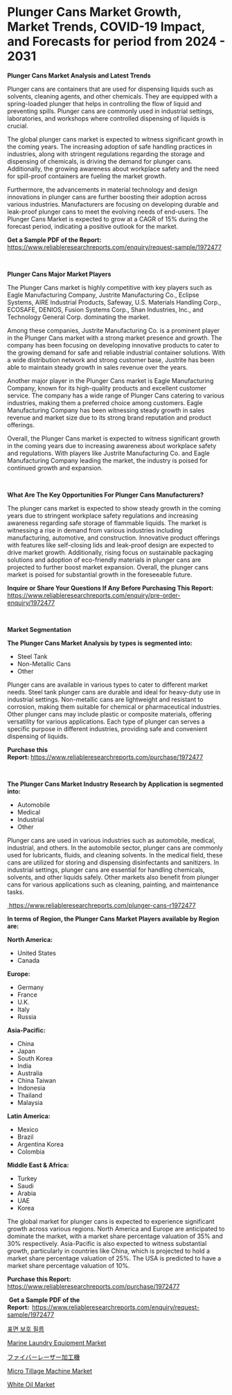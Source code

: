 <p><h1>Plunger Cans Market Growth, Market Trends, COVID-19 Impact, and Forecasts for period from 2024 - 2031</h1></p><p><strong>Plunger Cans Market Analysis and Latest Trends</strong></p>
<p><p>Plunger cans are containers that are used for dispensing liquids such as solvents, cleaning agents, and other chemicals. They are equipped with a spring-loaded plunger that helps in controlling the flow of liquid and preventing spills. Plunger cans are commonly used in industrial settings, laboratories, and workshops where controlled dispensing of liquids is crucial.</p><p>The global plunger cans market is expected to witness significant growth in the coming years. The increasing adoption of safe handling practices in industries, along with stringent regulations regarding the storage and dispensing of chemicals, is driving the demand for plunger cans. Additionally, the growing awareness about workplace safety and the need for spill-proof containers are fueling the market growth.</p><p>Furthermore, the advancements in material technology and design innovations in plunger cans are further boosting their adoption across various industries. Manufacturers are focusing on developing durable and leak-proof plunger cans to meet the evolving needs of end-users. The Plunger Cans Market is expected to grow at a CAGR of 15% during the forecast period, indicating a positive outlook for the market.</p></p>
<p><strong>Get a Sample PDF of the Report:&nbsp;</strong> <a href="https://www.reliableresearchreports.com/enquiry/request-sample/1972477">https://www.reliableresearchreports.com/enquiry/request-sample/1972477</a></p>
<p>&nbsp;</p>
<p><strong>Plunger Cans Major Market Players</strong></p>
<p><p>The Plunger Cans market is highly competitive with key players such as Eagle Manufacturing Company, Justrite Manufacturing Co., Eclipse Systems, AIRE Industrial Products, Safeway, U.S. Materials Handling Corp., ECOSAFE, DENIOS, Fusion Systems Corp., Shan Industries, Inc., and Technology General Corp. dominating the market.</p><p>Among these companies, Justrite Manufacturing Co. is a prominent player in the Plunger Cans market with a strong market presence and growth. The company has been focusing on developing innovative products to cater to the growing demand for safe and reliable industrial container solutions. With a wide distribution network and strong customer base, Justrite has been able to maintain steady growth in sales revenue over the years.</p><p>Another major player in the Plunger Cans market is Eagle Manufacturing Company, known for its high-quality products and excellent customer service. The company has a wide range of Plunger Cans catering to various industries, making them a preferred choice among customers. Eagle Manufacturing Company has been witnessing steady growth in sales revenue and market size due to its strong brand reputation and product offerings.</p><p>Overall, the Plunger Cans market is expected to witness significant growth in the coming years due to increasing awareness about workplace safety and regulations. With players like Justrite Manufacturing Co. and Eagle Manufacturing Company leading the market, the industry is poised for continued growth and expansion.</p></p>
<p>&nbsp;</p>
<p><strong>What Are The Key Opportunities For Plunger Cans Manufacturers?</strong></p>
<p><p>The plunger cans market is expected to show steady growth in the coming years due to stringent workplace safety regulations and increasing awareness regarding safe storage of flammable liquids. The market is witnessing a rise in demand from various industries including manufacturing, automotive, and construction. Innovative product offerings with features like self-closing lids and leak-proof design are expected to drive market growth. Additionally, rising focus on sustainable packaging solutions and adoption of eco-friendly materials in plunger cans are projected to further boost market expansion. Overall, the plunger cans market is poised for substantial growth in the foreseeable future.</p></p>
<p><strong>Inquire or Share Your Questions If Any Before Purchasing This Report:</strong> <a href="https://www.reliableresearchreports.com/enquiry/pre-order-enquiry/1972477">https://www.reliableresearchreports.com/enquiry/pre-order-enquiry/1972477</a></p>
<p>&nbsp;</p>
<p><strong>Market Segmentation</strong></p>
<p><strong>The Plunger Cans Market Analysis by types is segmented into:</strong></p>
<p><ul><li>Steel Tank</li><li>Non-Metallic Cans</li><li>Other</li></ul></p>
<p><p>Plunger cans are available in various types to cater to different market needs. Steel tank plunger cans are durable and ideal for heavy-duty use in industrial settings. Non-metallic cans are lightweight and resistant to corrosion, making them suitable for chemical or pharmaceutical industries. Other plunger cans may include plastic or composite materials, offering versatility for various applications. Each type of plunger can serves a specific purpose in different industries, providing safe and convenient dispensing of liquids.</p></p>
<p><strong>Purchase this Report:&nbsp;</strong><a href="https://www.reliableresearchreports.com/purchase/1972477">https://www.reliableresearchreports.com/purchase/1972477</a></p>
<p>&nbsp;</p>
<p><strong>The Plunger Cans Market Industry Research by Application is segmented into:</strong></p>
<p><ul><li>Automobile</li><li>Medical</li><li>Industrial</li><li>Other</li></ul></p>
<p><p>Plunger cans are used in various industries such as automobile, medical, industrial, and others. In the automobile sector, plunger cans are commonly used for lubricants, fluids, and cleaning solvents. In the medical field, these cans are utilized for storing and dispensing disinfectants and sanitizers. In industrial settings, plunger cans are essential for handling chemicals, solvents, and other liquids safely. Other markets also benefit from plunger cans for various applications such as cleaning, painting, and maintenance tasks.</p></p>
<p><a href="https://www.reliableresearchreports.com/plunger-cans-r1972477">&nbsp;https://www.reliableresearchreports.com/plunger-cans-r1972477</a></p>
<p><strong>In terms of Region, the Plunger Cans Market Players available by Region are:</strong></p>
<p>
    <p> <strong> North America: </strong>
        <ul>
            <li>United States</li>
            <li>Canada</li>
        </ul>
        </p> 
    <p> <strong> Europe: </strong>
        <ul>
            <li>Germany</li>
            <li>France</li>
            <li>U.K.</li>
            <li>Italy</li>
            <li>Russia</li>
        </ul>
        </p> 
    <p> <strong> Asia-Pacific: </strong>
        <ul>
            <li>China</li>
            <li>Japan</li>
            <li>South Korea</li>
            <li>India</li>
            <li>Australia</li>
            <li>China Taiwan</li>
            <li>Indonesia</li>
            <li>Thailand</li>
            <li>Malaysia</li>
        </ul>
        </p> 
    <p> <strong> Latin America: </strong>
        <ul>
            <li>Mexico</li>
            <li>Brazil</li>
            <li>Argentina Korea</li>
            <li>Colombia</li>
        </ul>
        </p> 
    <p> <strong> Middle East & Africa: </strong>
        <ul>
            <li>Turkey</li>
            <li>Saudi</li>
            <li>Arabia</li>
            <li>UAE</li>
            <li>Korea</li>
        </ul>
    </p>
    </p>
<p><p>The global market for plunger cans is expected to experience significant growth across various regions. North America and Europe are anticipated to dominate the market, with a market share percentage valuation of 35% and 30% respectively. Asia-Pacific is also expected to witness substantial growth, particularly in countries like China, which is projected to hold a market share percentage valuation of 25%. The USA is predicted to have a market share percentage valuation of 10%.</p></p>
<p><strong>Purchase this Report: </strong><a href="https://www.reliableresearchreports.com/purchase/1972477">https://www.reliableresearchreports.com/purchase/1972477</a></p>
<p>&nbsp;<strong>Get a Sample PDF of the Report:&nbsp;&nbsp;</strong><a href="https://www.reliableresearchreports.com/enquiry/request-sample/1972477">https://www.reliableresearchreports.com/enquiry/request-sample/1972477</a></p>
<p><strong></strong></p>
<p><p><a href="https://medium.com/@othaleffler66/%ED%91%9C%EB%A9%B4-%EB%B3%B4%ED%98%B8-%ED%95%84%EB%A6%84-%EC%8B%9C%EC%9E%A5-%EB%8F%99%ED%96%A5-%EC%98%88%EC%B8%A1-%EB%B0%8F-2031%EB%85%84%EA%B9%8C%EC%A7%80%EC%9D%98-%EA%B2%BD%EC%9F%81-%EB%B6%84%EC%84%9D-baffb41894b0">표면 보호 필름</a></p><p><a href="https://github.com/fiixsa/Market-Research-Report-List-2/blob/main/marine-laundry-equipment-market.md">Marine Laundry Equipment Market</a></p><p><a href="https://github.com/avwofrml53535/Market-Research-Report-List-1/blob/main/832447433750.md">ファイバーレーザー加工機</a></p><p><a href="https://github.com/Airanohannonzb68e5pb53oc1/Market-Research-Report-List-2/blob/main/micro-tillage-machine-market.md">Micro Tillage Machine Market</a></p><p><a href="https://issuu.com/reportprime-2/docs/white-oil-market-size-2030.pptx">White Oil Market</a></p></p>